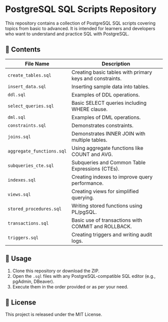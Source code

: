 # PostgreSQL SQL Scripts Repository

This repository contains a collection of PostgreSQL SQL scripts covering topics from basic to advanced. It is intended for learners and developers who want to understand and practice SQL with PostgreSQL.

## 📁 Contents

| File Name                    | Description |
|-----------------------------|-------------|
| `create_tables.sql`      | Creating basic tables with primary keys and constraints. |
| `insert_data.sql`        | Inserting sample data into tables. |
| `ddl.sql`                | Examples of DDL operations. |
| `select_queries.sql`     | Basic SELECT queries including WHERE clause. |
| `dml.sql`                | Examples of DML operations. |
| `constraints.sql`        | Demonstrates constraints. |
| `joins.sql`              | Demonstrates INNER JOIN with multiple tables. |
| `aggregate_functions.sql`| Using aggregate functions like COUNT and AVG. |
| `subqueries_cte.sql`     | Subqueries and Common Table Expressions (CTEs). |
| `indexes.sql`            | Creating indexes to improve query performance. |
| `views.sql`              | Creating views for simplified querying. |
| `stored_procedures.sql`  | Writing stored functions using PL/pgSQL. |
| `transactions.sql`       | Basic use of transactions with COMMIT and ROLLBACK. |
| `triggers.sql`           | Creating triggers and writing audit logs. |

## 📌 Usage

1. Clone this repository or download the ZIP.
2. Open the `.sql` files with any PostgreSQL-compatible SQL editor (e.g., pgAdmin, DBeaver).
3. Execute them in the order provided or as per your need.

## 🔗 License

This project is released under the MIT License.

